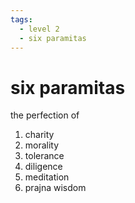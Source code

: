 ```yaml
---
tags:
  - level 2 
  - six paramitas
---
```

# six paramitas

the perfection of

1. charity
2. morality
3. tolerance
4. diligence
5. meditation
6. prajna wisdom
